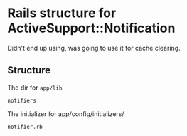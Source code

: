 # Rails structure for ActiveSupport::Notification

Didn't end up using, was going to use it for cache clearing.

## Structure

The dir for `app/lib`
```
notifiers
```

The initializer for app/config/initializers/
```
notifier.rb
```